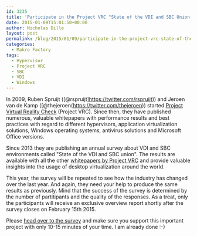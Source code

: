 ```yaml
---
id: 3235
title: 'Participate in the Project VRC "State of the VDI and SBC Union 2015" Survey'
date: 2015-01-09T15:01:50+00:00
author: Nicholas Dille
layout: post
permalink: /blog/2015/01/09/participate-in-the-project-vrc-state-of-the-vdi-and-sbc-union-2015-survey/
categories:
  - Makro Factory
tags:
  - Hypervisor
  - Project VRC
  - SBC
  - VDI
  - Windows
---
```

In 2009, Ruben Spruijt ([@rspruijt]https://twitter.com/rspruijt)) and Jeroen van de Kamp ([@thejeroen(https://twitter.com/thejeroen)) started [Project Virtual Reality Check](http://www.projectvrc.com/) (Project VRC). Since then, they have published numerous, valuable whitepapers with performance results and best practices with regard to different hypervisors, application virtualization solutions, Windows operating systems, antivirus solutions and Microsoft Office versions.

Since 2013 they are publishing an annual survey about VDI and SBC environments called "State of the VDI and SBC union". The results are available with all the other [whitepapers by Project VRC](http://www.projectvrc.com/white-papers) and provide valuable insights into the usage of desktop virtualization around the world.

This year, the survey will be repeated to see how the industry has changed over the last year. And again, they need your help to produce the same results as previously. Mind that the success of the survey is determined by the number of partitipants and the quality of the responses. As a treat, only the participants will receive an exclusive overview report shortly after the survey closes on February 15th 2015.

Please [head over to the survey](http://www.projectvrc.com/blog/23-project-vrc-state-of-the-vdi-and-sbc-union-2015-survey) and make sure you support this important project with only 10-15 minutes of your time. I am already done :-)
